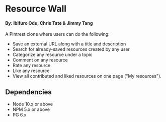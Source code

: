 
# Resource Wall

#### By: Ibifuro Odu, Chris Tate & Jimmy Tang


A Pintrest clone where users can do the following:

* Save an external URL along with a title and description
* Search for already-saved resources created by any user
* Categorize any resource under a topic
* Comment on any resource
* Rate any resource
* Like any resource
* View all contributed and liked resources on one page ("My resources").


## Dependencies
* Node 10.x or above
* NPM 5.x or above
* PG 6.x
